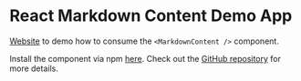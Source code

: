 # React Markdown Content Demo App
[Website](https://clydedz.github.io/react-markdown-content-demo/) to demo how to consume the `<MarkdownContent />` component. 

Install the component via npm [here](https://www.npmjs.com/package/react-markdown-content). 
Check out the [GitHub repository](https://github.com/ClydeDz/react-markdown-content) for more details. 